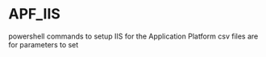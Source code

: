 # APF_IIS
powershell commands to setup IIS for the Application Platform
csv files are for parameters to set